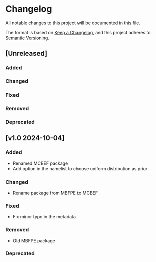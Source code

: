 # Changelog

All notable changes to this project will be documented in this file.

The format is based on [Keep a Changelog](https://keepachangelog.com/en/1.0.0/),
and this project adheres to [Semantic Versioning](https://semver.org/spec/v2.0.0.html).

## [Unreleased]

### Added

### Changed

### Fixed

### Removed

### Deprecated

## [v1.0 2024-10-04]

### Added
- Renamed MCBEF package
- Add option in the namelist to choose uniform distribution as prior
### Changed
- Rename package from MBFPE to MCBEF
### Fixed
- Fix minor typo in the metadata 
### Removed
- Old MBFPE package
### Deprecated
